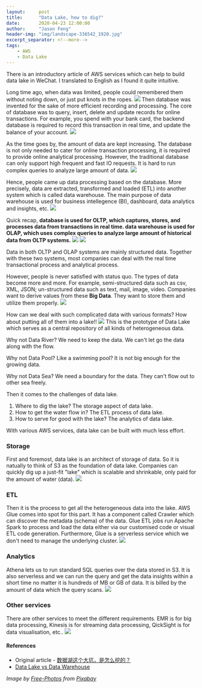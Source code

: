 ```yaml
---
layout:     post
title:      "Data Lake, how to dig?"
date:       2020-04-23 12:00:00
author:     "Jason Feng"
header-img: "img/landscape-336542_1920.jpg"
excerpt_separator: <!--more-->
tags:
    - AWS
    - Data Lake
---
```

There is an introductory article of AWS services which can help to build data lake in WeChat. I translated to English as I found it quite intuitive. 
<!--more-->

Long time ago, when data was limited, people could remembered them without noting down, or just put knots in the ropes.
![](/img/2020-04-23-aws-datalake-1.png)
Then database was invented for the sake of more efficient recording and processing. The core of database was to query, insert, delete and update records for online transactions. For example, you spend with your bank card, the backend database is required to record this transaction in real time, and update the balance of your account.
![](/img/2020-04-23-aws-datalake-2.png)

As the time goes by, the amount of data are kept increasing. The database is not only needed to cater for online transaction processing, it is required to provide online analytical processing. However, the traditional database can only support high frequent and fast IO requests. It is hard to run complex queries to analyze large amount of data.
![](/img/2020-04-23-aws-datalake-3.png)

Hence, people came up data processing based on the database. More precisely, data are extracted, transformed and loaded (ETL) into another system which is called data warehouse. The main purpose of data warehouse is used for business intellegence (BI), dashboard, data analytics and insights, etc.
![](/img/2020-04-23-aws-datalake-4.png)

Quick recap, **database is used for OLTP, which captures, stores, and processes data from transactions in real time. data warehouse is used for OLAP, which uses complex queries to analyze large amount of historical data from OLTP systems.**
![](/img/2020-04-23-aws-datalake-5.png)
![](/img/2020-04-23-aws-datalake-6.png)

Data in both OLTP and OLAP systems are mainly structured data. Together with these two systems, most companies can deal with the real time transactional process and analytical process.

However, people is never satisfied with status quo. The types of data become more and more. For example, semi-structured data such as csv, XML, JSON; un-structured data such as text, mail, image, video. Companies want to derive values from these **Big Data**. They want to store them and utilize them properly.
![](/img/2020-04-23-aws-datalake-7.png)

How can we deal with such complicated data with various formats? How about putting all of them into a lake!!
![](/img/2020-04-23-aws-datalake-8.png)
This is the prototype of Data Lake which serves as a central repository of all kinds of heterogeneous data. 

Why not Data River? We need to keep the data. We can't let go the data along with the flow.

Why not Data Pool? Like a swimming pool? It is not big enough for the growing data.

Why not Data Sea? We need a boundary for the data. They can't flow out to other sea freely.

Then it comes to the challenges of data lake.
1. Where to dig the lake? The storage aspect of data lake.
2. How to get the water flow in? The ETL process of data lake.
3. How to serve for good with the lake? The analytics of data lake. 

With various AWS services, data lake can be built with much less effort.

### Storage
First and foremost, data lake is an architect of storage of data. So it is natually to think of S3 as the foundation of data lake. Companies can quickly dig up a just-fit "lake" which is scalable and shrinkable, only paid for the amount of water (data).
![](/img/2020-04-23-aws-datalake-10.png)

### ETL
Then it is the process to get all the heterogeneous data into the lake. AWS Glue comes into spot for this part. It has a component called Crawler which can discover the metadata (schema) of the data. Glue ETL jobs run Apache Spark to process and load the data either via our customised code or visual ETL code generation. Furthermore, Glue is a serverless service which we don't need to manage the underlying cluster.
![](/img/2020-04-23-aws-datalake-11.png)

### Analytics
Athena lets us to run standard SQL queries over the data stored in S3. It is also serverless and we can run the query and get the data insights within a short time no matter it is hundreds of MB or GB of data. It is billed by the amount of data which the query scans.
![](/img/2020-04-23-aws-datalake-12.png)

### Other services
There are other services to meet the different requirements. EMR is for big data processing, Kinesis is for streaming data processing, QickSight is for data visualisation, etc..
![](/img/2020-04-23-aws-datalake-13.png)

#### References
- Original article - [数据湖这个大坑，是怎么挖的？](https://mp.weixin.qq.com/s?__biz=MzA4ODMwMDcxMQ==&mid=2650902149&idx=2&sn=c4d8d50ab2e5067245de3990c6f96f13&chksm=8bd9634dbcaeea5b9acfd96b6caefc3ab69ef480c285e87ebadaaac66c436f5a9a8b3b5411a3&mpshare=1&scene=24&srcid=0704sXIhsUSJmsHGgzFs8EZY&sharer_sharetime=1593820431922&sharer_shareid=511a36666c7bd1945174e668895435c5&ascene=14&devicetype=android-27&version=27001141&nettype=WIFI&abtest_cookie=AAACAA%3D%3D&lang=en&exportkey=AkquQQlag8Jnw72c71yAj8I%3D&pass_ticket=0Gtc5JiGOLDgl2t7jRfJ9RJOjKZww%2BVMo9I6ysAaoVhqVCgXC7kJic7d7EbEV47%2F&wx_header=1)
- [Data Lake vs Data Warehouse](https://luminousmen.com/post/data-lake-vs-data-warehouse)

*Image by [Free-Photos](https://pixabay.com/photos/?utm_source=link-attribution&amp;utm_medium=referral&amp;utm_campaign=image&amp;utm_content=336542) from [Pixabay](https://pixabay.com/?utm_source=link-attribution&amp;utm_medium=referral&amp;utm_campaign=image&amp;utm_content=336542)*
